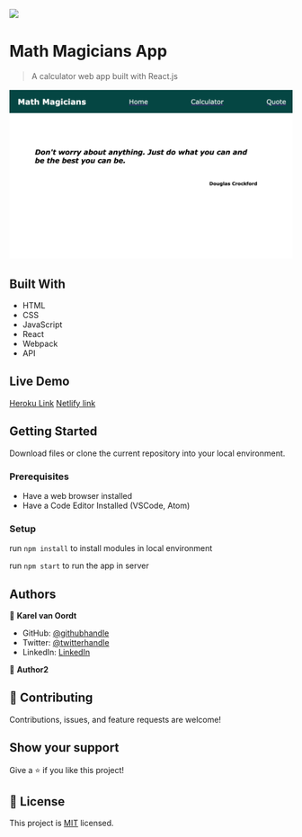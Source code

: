 ![](https://img.shields.io/badge/Microverse-blueviolet)

# Math Magicians App

> A calculator web app built with React.js

![screenshot](./screenshot-calc.png)

## Built With

- HTML
- CSS
- JavaScript
- React
- Webpack
- API


## Live Demo

[Heroku Link](https://github.com/karelvanoordt)
[Netlify link](https://github.com/karelvanoordt)

## Getting Started

Download files or clone the current repository into your local environment.

### Prerequisites

- Have a web browser installed
- Have a Code Editor Installed (VSCode, Atom)

### Setup

run `npm install` to install modules in local environment

run `npm start` to run the app in server


## Authors

👤 **Karel van Oordt**

- GitHub: [@githubhandle](https://github.com/karelvanoordt)
- Twitter: [@twitterhandle](https://twitter.com/karelvanoordtEN)
- LinkedIn: [LinkedIn](https://linkedin.com/in/karelvanoordt)

👤 **Author2**

## 🤝 Contributing

Contributions, issues, and feature requests are welcome!

## Show your support

Give a ⭐️ if you like this project!

## 📝 License

This project is [MIT](./MIT.md) licensed.
